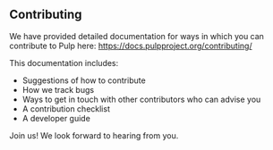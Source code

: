 ## Contributing

We have provided detailed documentation for ways in which you can
contribute to Pulp here:
https://docs.pulpproject.org/contributing/

This documentation includes:

* Suggestions of how to contribute
* How we track bugs
* Ways to get in touch with other contributors who can advise you
* A contribution checklist
* A developer guide

Join us!  We look forward to hearing from you.
